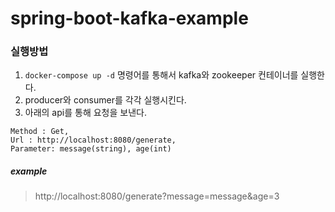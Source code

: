 # spring-boot-kafka-example

### 실행방법

1. `docker-compose up -d` 명령어를 통해서 kafka와 zookeeper 컨테이너를 실행한다. 
2. producer와 consumer를 각각 실행시킨다.
3. 아래의 api를 통해 요청을 보낸다.
 
```aidl
Method : Get,
Url : http://localhost:8080/generate,
Parameter: message(string), age(int)
```
##### example
> http://localhost:8080/generate?message=message&age=3
